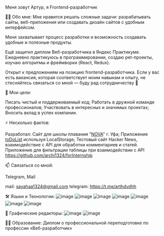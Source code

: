 Меня зовут Артур, я Frontend-разработчик 

👩‍💻 Обо мне:
Мне нравится решать сложные задачи: разрабатывать сайты, веб-приложения или создавать дизайн сайтов с удобным интерфейсом.

Меня захватывает процесс разработки и возможность создавать удобные и полезные продукты.

Ещё защитил диплом Веб-разработчика в Яндекс Практикуме. Ежедневно практикуюсь в программировании, создаю pet-проекты, изучаю алгоритмы и фреймворки (React, Redux).

Открыт к предложениям на позицию frontend-разработчика. Если у вас есть вакансия, которая соответствует моим навыкам и опыту, не стесняйтесь связаться со мной — буду рад сотрудничеству 🙌

🎯 Мои цели:

Писать чистый и поддерживаемый код;
Работать в дружной команде профессионалов;
Участвовать в интересных и значимых проектах;
Вносить вклад в успех компании.

⚡ Несколько фактов:

Разработал:
Сайт для школы плавания "[NOVA](https://novaswim-ufa.ru/)" г. Уфа;
Приложение [toDoList](https://github.com/archi1324/toDoList) используя LocalStorage;
Тестовый сайт Hacker News, взаимодействие с API для обработки комментариев и статей.
Приложение для фильтрации таблицы при взаимодействии с API https://github.com/archi1324/forInternship

📫 Cвязаться со мной:

Telegram, Mail

mail: sayahaa1324@gmail.com telegram: https://t.me/arthdvdhh

🛠 Языки и Технологии:
![image](https://github.com/user-attachments/assets/d24cbfd4-fff9-47d2-b1d9-cd00da00d480)
 ![image](https://github.com/user-attachments/assets/1e02905d-73ed-4e7d-ae7b-79ab05228a36)
 ![image](https://github.com/user-attachments/assets/9c708a69-23b7-4893-9dbe-a1ea0cf5f5c3)
 ![image](https://github.com/user-attachments/assets/97b3f57e-d658-4d89-abc8-254b4012eac3)
 ![image](https://github.com/user-attachments/assets/46e10e3c-295f-40e0-98bb-fbb5907e7e07)
 ![image](https://github.com/user-attachments/assets/a3c6f0f3-89e2-4aa4-aed8-038bc14b7b13)
 ![image](https://github.com/user-attachments/assets/8b55a410-fc39-43e2-823a-420e9afe8ed2)


🎨 Графические редакторы:
![image](https://github.com/user-attachments/assets/0402598a-9a16-4e46-a344-6e957117a0bb)
 ![image](https://github.com/user-attachments/assets/3bfe7e46-3101-41a2-8a96-1c1effef04e7)


👨‍🎓 Образование:
Диплом о профессиональной переподготовке по профессии «Веб-разработчик»
